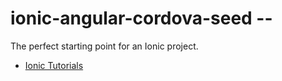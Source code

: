 ionic-angular-cordova-seed --
==========================

The perfect starting point for an Ionic project.

- [Ionic Tutorials](http://ionicframework.com/tutorials/)